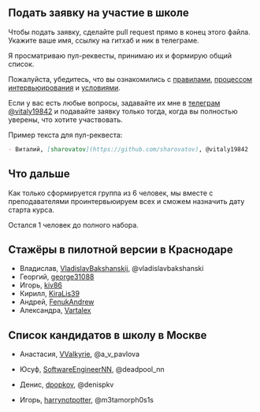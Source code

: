 ## Подать заявку на участие в школе

Чтобы подать заявку, сделайте pull request прямо в конец этого файлa. Укажите ваше имя, ссылку на гитхаб и ник в телеграме.

Я просматриваю пул-реквесты, принимаю их и формирую общий список.

Пожалуйста, убедитесь, что вы ознакомились с [правилами](https://github.com/sharovatov/shkar/blob/master/7-code-of-conduct.md), [процессом интервьюирования](https://github.com/sharovatov/shkar/blob/master/3-mentees-interview.md) и [условиями](https://github.com/sharovatov/shkar/blob/master/1-mentees-evp.md).

Если у вас есть любые вопросы, задавайте их мне в [телеграм @vitaly19842](http://t.me/vitaly19842) и подавайте заявку только тогда, когда вы полностью уверены, что хотите участвовать.

Пример текста для пул-реквеста:

```markdown
- Виталий, [sharovatov](https://github.com/sharovatov), @vitaly19842
```

## Что дальше

Как только сформируется группа из 6 человек, мы вместе с преподавателями проинтервьюируем всех и сможем назначить дату старта курса.

Остался 1 человек до полного набора.

## Стажёры в пилотной версии в Краснодаре

- Владислав, [VladislavBakshanskij](https://github.com/VladislavBakshanskij), @vladislavbakshanski
- Георгий, [george31088](https://github.com/george31088)
- Игорь, [kiv86](https://github.com/kiv86)
- Кирилл, [KiraLis39](https://github.com/KiraLis39)
- Андрей, [FenukAndrew](https://github.com/FenukAndrew)
- Александра, [Vartalex](https://github.com/Vartalex)

## Список кандидатов в школу в Москве

- Анастасия, [VValkyrie](https://github.com/VValkyrie), @a_v_pavlova
- Юсуф, [SoftwareEngineerNN](https://github.com/SoftwareEngineerNN), @deadpool_nn
- Денис, [dpopkov](https://github.com/dpopkov), @denispkv

- Игорь, [harrynotpotter](https://github.com/harrynotpotter), @m3tamorph0s1s
